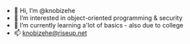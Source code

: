 - 👋 Hi, I’m @knobizehe
- 👀 I’m interested in object-oriented programming & security
- 🌱 I’m currently learning a'lot of basics - also due to college
- 📫 knobizehe@riseup.net

<!---
knobizehe/knobizehe is a ✨ special ✨ repository because its `README.md` (this file) appears on your GitHub profile.
You can click the Preview link to take a look at your changes.
--->
